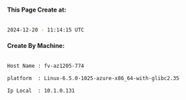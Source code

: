 
   
#### This Page Create at:

```bash

2024-12-20 - 11:14:15 UTC

```

#### Create By Machine:

```bash

Host Name : fv-az1205-774

platform  : Linux-6.5.0-1025-azure-x86_64-with-glibc2.35

Ip Local  : 10.1.0.131

```

